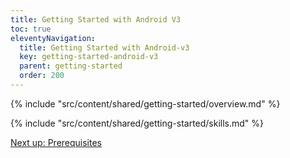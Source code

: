 ```yaml
---
title: Getting Started with Android V3
toc: true
eleventyNavigation:
  title: Getting Started with Android-v3
  key: getting-started-android-v3
  parent: getting-started
  order: 200
---
```


<!-- Overview -->
{% include "src/content/shared/getting-started/overview.md" %}

<!-- Skills -->
{% include "src/content/shared/getting-started/skills.md" %}

<p class="next-article"><a class="mi-button mi-button--outline" href="{{ site.url }}/content/getting-started/android/prerequisites/">Next up: Prerequisites</a></p>
